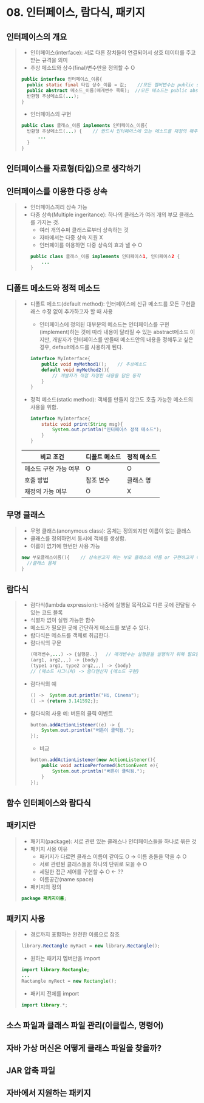 # 08. 인터페이스, 람다식, 패키지
## 인터페이스의 개요
> - 인터페이스(interface): 서로 다른 장치들이 연결되어서 상호 데이터를 주고받는 규격을 의미
> - 추상 메소드와 상수(final)변수만을 정의할 수 O
> ```java
> public interface 인터페이스_이름{
> 	public static final 타입 상수_이름 = 값;    //모든 멤버변수는 public static final이어야 함.
>   public abstract 메소드_이름(매개변수 목록);  //모든 메소드는 public abstract이어야 함.
> 	반환형 추상메소드(...);
> }
> ```
> - 인터페이스의 구현
> ```java
> public class 클래스_이름 implements 인터페이스_이름{
> 	반환형 추상메소드(...) {	// 반드시 인터페이스에 있는 메소드를 재정의 해주어야 함.
> 		...
> 	}
> }
> ```

## 인터페이스를 자료형(타입)으로 생각하기

## 인터페이스를 이용한 다중 상속
> - 인터페이스끼리 상속 가능
> - 다중 상속(Multiple ingeritance): 하나의 클래스가 여러 개의 부모 클래스를 가지는 것.
> 	- 여러 개의수퍼 클래스로부터 상속하는 것
> 	- 자바에서는 다중 상속 지원 X
> 	- 인터페이를 이용하면 다중 상속의 효과 낼 수 O
> 	```java
> 	public class 클래스_이름 implements 인터페이스1, 인터페이스2 {
> 		...
>   }
> 	```


## 디폴트 메소드와 정적 메소드
> - 디폴트 메소드(default method): 인터페이스에 신규 메소드를 모든 구현클래스 수정 없이 추가하고자 할 때 사용
> 	- 인터페이스에 정의된 대부분의 메소드는 인터페이스를 구현(implement)하는 것에 따라 내용이 달라질 수 있는 abstract메소드 이지만, 개발자가 인터페이스를 만들때 메소드안의 내용을 정해두고 싶은 경우, default메소드를 사용하게 된다.
> 	```java
> 	interface MyInterface{
> 		public void myMethod1();	// 추상메소드
> 		default void myMethod2(){
> 			// 개발자가 직접 지정한 내용을 담은 동작
> 		}
>   }
> 	```
>
> - 정적 메소드(static method): 객체를 만들지 않고도 호출 가능한 메소드의 사용을 위함.
> 	```java
> 	interface MyInterface{
> 		static void print(String msg){
> 			System.out.println("인터페이스 정적 메소드");
> 		}
> 	}
> 	```
>
> |비교 조건|디폴트 메소드|정적 메소드|
> |--|--|--|
> |메소드 구현 가능 여부|O|O|
> |호출 방법|참조 변수|클래스 명|
> |재정의 가능 여부|O|X|




## 무명 클래스
> - 무명 클래스(anonymous class): 몸체는 정의되지만 이름이 없는 클래스
> - 클래스를 정의하면서 동시에 객체를 생성함.
> - 이름이 없기에 한번만 사용 가능
> ```java
> new 부모클래스이름(){	// 상속받고자 하는 부모 클래스의 이름 or 구현하고자 하는 인터페이스의 이름
> 	//클래스 몸체
> }
> ```

## 람다식
> - 람다식(lambda expression): 나중에 실행될 목적으로 다른 곳에 전달될 수 있는 코드 블록
> - 식별자 없이 실행 가능한 함수
> - 메소드가 필요한 곳에 간단하게 메소드를 보낼 수 있다.
> - 람다식은 메소드를 객체로 취급한다.
> - 람다식의 구문
> 	```java
>   (매개변수,...) -> {실행문..}   // 매개변수는 실행문을 실행하기 위해 필요한 값을 제공하는 역할, 매개변수의 인자 타입을 따로 명시하지 않아도 o
> 	(arg1, arg2,,,) -> {body}
> 	(type1 arg1, type2 arg2,,,) -> {body}
> 	// (메소드 시그니처) -> 람다연산자 {메소드 구현}
> 	```
> - 람다식의 예
> 	```java
> 	() ->  System.out.println("Hi, Cinema");
> 	() -> {return 3.141592;};
> 	```
> - 람다식의 사용 예: 버튼의 클릭 이벤트
> 	```java
> 	button.addActionListener((e) -> {
> 		System.out.println("버튼이 클릭됨.");
> 	});
> 	```
> 	- 비교
> 	```java
> 	button.addActionListener(new ActionListener(){
>		public void actionPerformed(ActionEvent e){
> 			System.out.println("버튼이 클릭됨.");
> 		}
> 	});
> 	```

## 함수 인터페이스와 람다식

## 패키지란
> - 패키지(package): 서로 관련 있는 클래스나 인터페이스들을 하나로 묶은 것
> - 패키지 사용 이유
> 	- 패키지가 다르면 클래스 이름이 같아도 O -> 이름 충돌을 막을 수 O
> 	-  서로 관련된 클래스들을 하나의 단위로 모을 수 O
> 	- 세밀한 접근 제어를 구현할 수 O <- ??
> 	- 이름공간(name space)
> - 패키지의 정의
> ```java
> package 패키지이름;
> ```

## 패키지 사용
> - 경로까지 포함하는 완전한 이름으로 참조
> ```java
> library.Rectangle myRact = new library.Rectangle();
> ```
> - 원하는 패키지 멤버만을 import
> ```java
> import library.Rectangle;
> ...
> Ractangle myRect = new Rectangle();
> ```
> - 패키지 전체를 import
> ```java
> import library.*;
> ```

## 소스 파일과 클래스 파일 관리(이클립스, 명령어)

## 자바 가상 머신은 어떻게 클래스 파일을 찾을까?

## JAR 압축 파일

## 자바에서 지원하는 패키지


